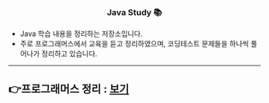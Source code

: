 <center><h3> Java Study 📚 </h3></center>


- Java 학습 내용을 정리하는 저장소입니다.  
- 주로 프로그래머스에서 교육을 듣고 정리하였으며, 코딩테스트 문제들을 하나씩 풀어나가 정리하고 있습니다.

___

## 👉프로그래머스 정리 : [보기](./src/프로그래머스)
